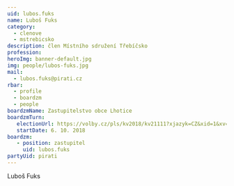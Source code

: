 ```yaml
---
uid: lubos.fuks
name: Luboš Fuks
category:
  - clenove
  - mstrebicsko
description: člen Místního sdružení Třebíčsko
profession:
heroImg: banner-default.jpg
img: people/lubos-fuks.jpg
mail:
  - lubos.fuks@pirati.cz
rbar:
  - profile
  - boardzm
  - people
boardzmName: Zastupitelstvo obce Lhotice
boardzmTurn:
   electionUrl: https://volby.cz/pls/kv2018/kv21111?xjazyk=CZ&xid=1&xv=23&xdz=1&xnumnuts=6104&xobec=544876&xstrana=0
   startDate: 6. 10. 2018
boardzm:
   - position: zastupitel
     uid: lubos.fuks
partyUid: pirati
---
```


Luboš Fuks
